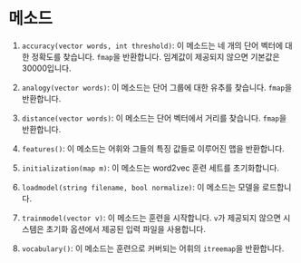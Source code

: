 # 메소드

1. `accuracy(vector words, int threshold)`: 이 메소드는 네 개의 단어 벡터에 대한 정확도를 찾습니다. `fmap`을 반환합니다. 임계값이 제공되지 않으면 기본값은 30000입니다.

2. `analogy(vector words)`: 이 메소드는 단어 그룹에 대한 유추를 찾습니다. `fmap`을 반환합니다.

3. `distance(vector words)`: 이 메소드는 단어 벡터에서 거리를 찾습니다. `fmap`을 반환합니다.

4. `features()`: 이 메소드는 어휘와 그들의 특징 값들로 이루어진 맵을 반환합니다.

5. `initialization(map m)`: 이 메소드는 word2vec 훈련 세트를 초기화합니다.

6. `loadmodel(string filename, bool normalize)`: 이 메소드는 모델을 로드합니다.

7. `trainmodel(vector v)`: 이 메소드는 훈련을 시작합니다. `v`가 제공되지 않으면 시스템은 초기화 옵션에서 제공된 입력 파일을 사용합니다.

8. `vocabulary()`: 이 메소드는 훈련으로 커버되는 어휘의 `itreemap`을 반환합니다.